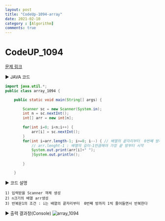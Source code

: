 ```yaml
---
layout: post
title: "CodeUp-1094-array"
date: 2021-02-10
category : [Algorithm]
comments: true
---
```


# CodeUP_1094

[문제 링크](https://www.codeup.kr/problem.php?id=1094)

▶ JAVA 코드 

```java
import java.util.*;
public class array_1094 {

	public static void main(String[] args) {
		
		Scanner sc = new Scanner(System.in); 
		int n = sc.nextInt();
		int[] arr = new int[n];
		
		for(int i=0; i<n;i++) {
			arr[i] = sc.nextInt();
		}
		for(int i=arr.length-1; i>=0; i--) { // 배열의 끝자리부터  0번째 방까지 1씩 줄어들면서 출력
			// arr.lenght-1 : 배열의 길이-1만큼해야 가장 끝 방부터 시작
			System.out.print(arr[i]+" ");
			}System.out.println();
			
		}

	}
```

▶ 코드 설명

    1) 입력받을 Scanner 객체 생성
    2) n크기의 배열 arr생성
	3) 반복문1의 조건 : i는 배열의 끝자리부터  0번째 방까지 1씩 줄어들면서 반복한다
	
	
	

▶ 출력 결과창(Console)
![array_1094](https://user-images.githubusercontent.com/65608960/107607746-74ba2480-6c7d-11eb-8e6b-fef12c12ab9b.JPG)
